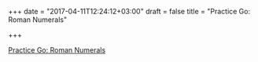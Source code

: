 +++
date = "2017-04-11T12:24:12+03:00"
draft = false
title = "Practice Go: Roman Numerals"

+++

<p><a href="http://pliutau.com/practice-go-romannumerals">Practice Go: Roman Numerals</a></p>